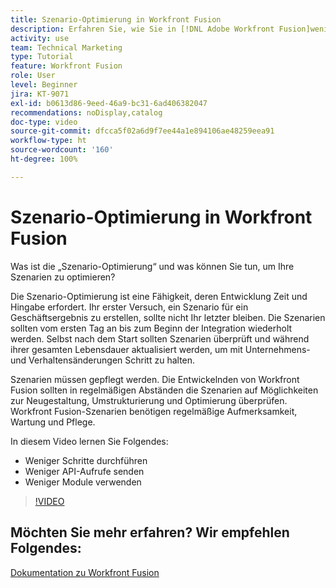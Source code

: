 ```yaml
---
title: Szenario-Optimierung in Workfront Fusion
description: Erfahren Sie, wie Sie in [!DNL Adobe Workfront Fusion]weniger Schritte durchführen, weniger API-Aufrufe senden und weniger Module verwenden können.
activity: use
team: Technical Marketing
type: Tutorial
feature: Workfront Fusion
role: User
level: Beginner
jira: KT-9071
exl-id: b0613d86-9eed-46a9-bc31-6ad406382047
recommendations: noDisplay,catalog
doc-type: video
source-git-commit: dfcca5f02a6d9f7ee44a1e894106ae48259eea91
workflow-type: ht
source-wordcount: '160'
ht-degree: 100%

---
```


# Szenario-Optimierung in Workfront Fusion

Was ist die „Szenario-Optimierung“ und was können Sie tun, um Ihre Szenarien zu optimieren?

Die Szenario-Optimierung ist eine Fähigkeit, deren Entwicklung Zeit und Hingabe erfordert. Ihr erster Versuch, ein Szenario für ein Geschäftsergebnis zu erstellen, sollte nicht Ihr letzter bleiben. Die Szenarien sollten vom ersten Tag an bis zum Beginn der Integration wiederholt werden. Selbst nach dem Start sollten Szenarien überprüft und während ihrer gesamten Lebensdauer aktualisiert werden, um mit Unternehmens- und Verhaltensänderungen Schritt zu halten.

Szenarien müssen gepflegt werden. Die Entwickelnden von Workfront Fusion sollten in regelmäßigen Abständen die Szenarien auf Möglichkeiten zur Neugestaltung, Umstrukturierung und Optimierung überprüfen. Workfront Fusion-Szenarien benötigen regelmäßige Aufmerksamkeit, Wartung und Pflege.

In diesem Video lernen Sie Folgendes:

* Weniger Schritte durchführen
* Weniger API-Aufrufe senden
* Weniger Module verwenden

>[!VIDEO](https://video.tv.adobe.com/v/335313/?quality=12&learn=on&enablevpops)

## Möchten Sie mehr erfahren? Wir empfehlen Folgendes:

[Dokumentation zu Workfront Fusion](https://experienceleague.adobe.com/de/docs/workfront-fusion/using/get-started-with-fusion/understand-workfront-fusion/workfront-fusion-overview)
